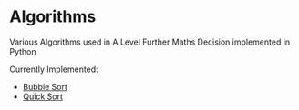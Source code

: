 # Algorithms
Various Algorithms used in A Level Further Maths Decision implemented in Python

Currently Implemented:
+ [Bubble Sort](https://github.com/goshawk22/algorithms/blob/main/sorting/bubble_sort.py)
+ [Quick Sort](https://github.com/goshawk22/algorithms/blob/main/sorting/quick_sort.py)
